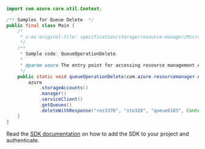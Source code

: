 ```java
import com.azure.core.util.Context;

/** Samples for Queue Delete. */
public final class Main {
    /*
     * x-ms-original-file: specification/storage/resource-manager/Microsoft.Storage/stable/2021-04-01/examples/QueueOperationDelete.json
     */
    /**
     * Sample code: QueueOperationDelete.
     *
     * @param azure The entry point for accessing resource management APIs in Azure.
     */
    public static void queueOperationDelete(com.azure.resourcemanager.AzureResourceManager azure) {
        azure
            .storageAccounts()
            .manager()
            .serviceClient()
            .getQueues()
            .deleteWithResponse("res3376", "sto328", "queue6185", Context.NONE);
    }
}
```

Read the [SDK documentation](https://github.com/Azure/azure-sdk-for-java/blob/azure-resourcemanager_2.11.0/sdk/resourcemanager/azure-resourcemanager/README.md) on how to add the SDK to your project and authenticate.
